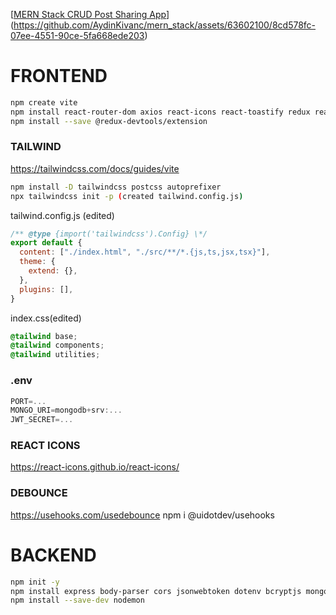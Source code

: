 [[MERN Stack CRUD Post Sharing App](https://youtu.be/0h8KQDeLLI4)](https://github.com/AydinKivanc/mern_stack/assets/63602100/8cd578fc-07ee-4551-90ce-5fa668ede203)


# FRONTEND

```bash
npm create vite
npm install react-router-dom axios react-icons react-toastify redux react-redux redux-thunk @reduxjs/toolkit @tanstack/react-query
npm install --save @redux-devtools/extension
```

### TAILWIND

https://tailwindcss.com/docs/guides/vite

```bash
npm install -D tailwindcss postcss autoprefixer
npx tailwindcss init -p (created tailwind.config.js)
```

tailwind.config.js (edited)

```javascript
/** @type {import('tailwindcss').Config} \*/
export default {
  content: ["./index.html", "./src/**/*.{js,ts,jsx,tsx}"],
  theme: {
    extend: {},
  },
  plugins: [],
}
```

index.css(edited)

```css
@tailwind base;
@tailwind components;
@tailwind utilities;
```

### .env

```js
PORT=...
MONGO_URI=mongodb+srv:...
JWT_SECRET=...
```

### REACT ICONS

https://react-icons.github.io/react-icons/

### DEBOUNCE

https://usehooks.com/usedebounce
npm i @uidotdev/usehooks

# BACKEND

```bash
npm init -y
npm install express body-parser cors jsonwebtoken dotenv bcryptjs mongoose
npm install --save-dev nodemon
```
